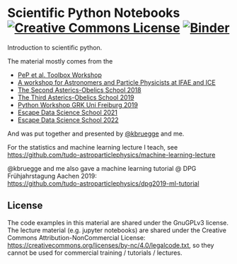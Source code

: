 # Scientific Python Notebooks <a rel="license" href="http://creativecommons.org/licenses/by-nc/4.0/"><img alt="Creative Commons License" style="border-width:0" src="https://i.creativecommons.org/l/by-nc/4.0/88x31.png" /></a> [![Binder](https://mybinder.org/badge_logo.svg)](https://mybinder.org/v2/gh/maxnoe/scientific_python_notebooks/master)

Introduction to scientific python.

The material mostly comes from the

* [PeP et al. Toolbox Workshop](https://github.com/pep-dortmund/toolbox-workshop)
* [A workshop for Astronomers and Particle Physicists at IFAE and ICE](https://github.com/Python4AstronomersAndParticlePhysicists/PythonWorkshop-ICE)
* [The Second Asterics-Obelics School 2018](https://github.com/Asterics2020-Obelics/School2018)
* [The Third Asterics-Obelics School 2019](https://github.com/Asterics2020-Obelics/School2019)
* [Python Workshop GRK Uni Freiburg 2019](https://indico.cern.ch/event/846501)
* [Escape Data Science School 2021](https://github.com/escape2020/school2021)
* [Escape Data Science School 2022](https://github.com/escape2020/school2022)

And was put together and presented by [@kbruegge](https://github.com/kbruegge) and me.

For the statistics and machine learning lecture I teach, see  
<https://github.com/tudo-astroparticlephysics/machine-learning-lecture>  

@kbruegge and me also gave a machine learning  tutorial @ DPG Frühjahrstagung Aachen 2019:  
<https://github.com/tudo-astroparticlephysics/dpg2019-ml-tutorial>


## License

The code examples in this material are shared under the GnuGPLv3 license.
The lecture material (e.g. jupyter notebooks) are shared under the Creative Commons Attribution-NonCommercial License: https://creativecommons.org/licenses/by-nc/4.0/legalcode.txt, so they cannot be used for commercial training / tutorials / lectures.
